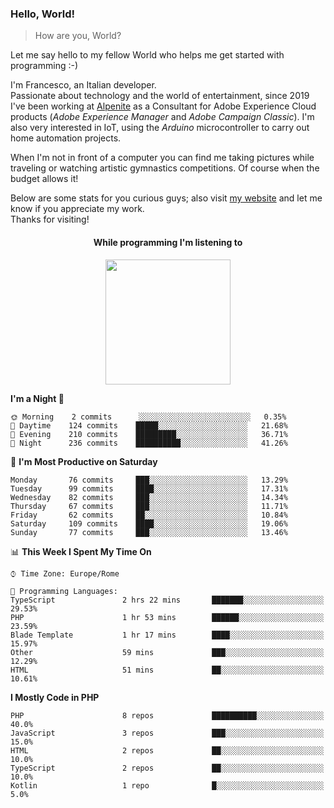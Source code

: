 ### Hello, World!

> How are you, World?

Let me say hello to my fellow World who helps me get started with programming :-)

I'm Francesco, an Italian developer.  
Passionate about technology and the world of entertainment, since 2019 I've been working at [Alpenite](https://www.alpenite.com) as a Consultant for Adobe Experience Cloud products (*Adobe Experience Manager* and *Adobe Campaign Classic*). I'm also very interested in IoT, using the *Arduino* microcontroller to carry out home automation projects.

When I'm not in front of a computer you can find me taking pictures while traveling or watching artistic gymnastics competitions. Of course when the budget allows it!

Below are some stats for you curious guys; also visit [my website](https://www.francescorega.eu) and let me know if you appreciate my work.  
Thanks for visiting!

<div align="center">
  <h4>While programming I'm listening to</h4>
  <a href="https://apps.francescorega.eu/now-playing/11147232609" target="_blank"><img src="https://apps.francescorega.eu/now-playing/11147232609" width="200"></a>
</div>

<!--START_SECTION:waka-->
**I'm a Night 🦉** 

```text
🌞 Morning    2 commits      ░░░░░░░░░░░░░░░░░░░░░░░░░   0.35% 
🌆 Daytime    124 commits    █████░░░░░░░░░░░░░░░░░░░░   21.68% 
🌃 Evening    210 commits    █████████░░░░░░░░░░░░░░░░   36.71% 
🌙 Night      236 commits    ██████████░░░░░░░░░░░░░░░   41.26%

```
📅 **I'm Most Productive on Saturday** 

```text
Monday       76 commits     ███░░░░░░░░░░░░░░░░░░░░░░   13.29% 
Tuesday      99 commits     ████░░░░░░░░░░░░░░░░░░░░░   17.31% 
Wednesday    82 commits     ███░░░░░░░░░░░░░░░░░░░░░░   14.34% 
Thursday     67 commits     ███░░░░░░░░░░░░░░░░░░░░░░   11.71% 
Friday       62 commits     ██░░░░░░░░░░░░░░░░░░░░░░░   10.84% 
Saturday     109 commits    ████░░░░░░░░░░░░░░░░░░░░░   19.06% 
Sunday       77 commits     ███░░░░░░░░░░░░░░░░░░░░░░   13.46%

```


📊 **This Week I Spent My Time On** 

```text
⌚︎ Time Zone: Europe/Rome

💬 Programming Languages: 
TypeScript               2 hrs 22 mins       ███████░░░░░░░░░░░░░░░░░░   29.53% 
PHP                      1 hr 53 mins        ██████░░░░░░░░░░░░░░░░░░░   23.59% 
Blade Template           1 hr 17 mins        ████░░░░░░░░░░░░░░░░░░░░░   15.97% 
Other                    59 mins             ███░░░░░░░░░░░░░░░░░░░░░░   12.29% 
HTML                     51 mins             ██░░░░░░░░░░░░░░░░░░░░░░░   10.61%

```

**I Mostly Code in PHP** 

```text
PHP                      8 repos             ██████████░░░░░░░░░░░░░░░   40.0% 
JavaScript               3 repos             ███░░░░░░░░░░░░░░░░░░░░░░   15.0% 
HTML                     2 repos             ██░░░░░░░░░░░░░░░░░░░░░░░   10.0% 
TypeScript               2 repos             ██░░░░░░░░░░░░░░░░░░░░░░░   10.0% 
Kotlin                   1 repo              █░░░░░░░░░░░░░░░░░░░░░░░░   5.0%

```



<!--END_SECTION:waka-->

